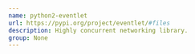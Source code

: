 ```yaml
---
name: python2-eventlet
url: https://pypi.org/project/eventlet/#files
description: Highly concurrent networking library.
group: None
---
```

